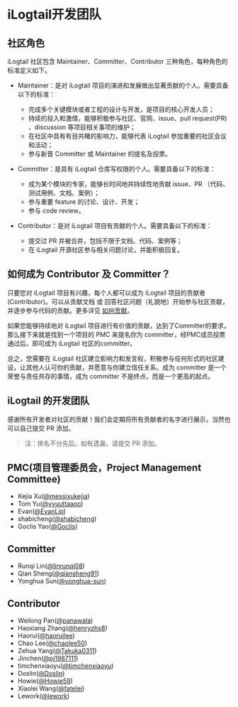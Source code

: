 # iLogtail开发团队

## 社区角色
iLogtail 社区包含 Maintainer、Committer、Contributor 三种角色，每种角色的标准定义如下。

* Maintainer：是对 iLogtail 项目的演进和发展做出显著贡献的个人。需要具备以下的标准：
  - 完成多个关键模块或者工程的设计与开发，是项目的核心开发人员；
  - 持续的投入和激情，能够积极参与社区、官网、issue、pull request(PR) 、discussion 等项目相关事项的维护；
  - 在社区中具有有目共睹的影响力，能够代表 iLogtail 参加重要的社区会议和活动；
  - 参与新晋 Committer 或 Maintainer 的提名及投票。

* Committer：是具有 iLogtail 仓库写权限的个人。需要具备以下的标准：
  - 成为某个模块的专家，能够长时间地并持续性地贡献 issue、PR （代码、测试用例、文档、案例）；
  - 参与重要 feature 的讨论、设计、开发；
  - 参与 code review。

* Contributor：是对 iLogtail 项目有贡献的个人。需要具备以下的标准：
  - 提交过 PR 并被合并，包括不限于文档、代码、案例等；
  - 在 iLogtail 开源社区参与相关问题讨论，并能积极回复。

## 如何成为 Contributor 及 Committer？
只要您对 iLogtail 项目有兴趣，每个人都可以成为 iLogtail 项目的贡献者 (Contributor)。可以从贡献文档 或 回答社区问题（礼貌地）开始参与社区贡献，并逐步参与代码的贡献。更多详见 [如何贡献](./CONTRIBUTING.md)。

如果您能够持续地对 iLogtail 项目进行有价值的贡献，达到了Committer的要求，那么接下来就是找到一个项目的 PMC 来提名你为 committer，经PMC成员投票通过后，即可成为 iLogtail 社区的committer。

总之，您需要在 iLogtail 社区建立影响力和发言权，积极参与任何形式的社区建设，让其他人认可你的贡献，并愿意与你建立信任关系。成为 committer 是一个荣誉与责任共存的事情，成为 committer 不是终点，而是一个更高的起点。

## iLogtail 的开发团队
感谢所有开发者对社区的贡献！我们会定期将所有贡献者的名字进行展示，当然也可以自己提交 PR 添加。
> 注：排名不分先后。如有遗漏，请提交 PR 添加。

## PMC(项目管理委员会，Project Management Committee)
* Kejia Xu([@messixukejia](https://github.com/messixukejia))
* Tom Yu([@yyuuttaaoo](https://github.com/yyuuttaaoo))
* Evan([@EvanLjp](https://github.com/EvanLjp))
* shabicheng([@shabicheng](https://github.com/shabicheng))
* Goclis Yao([@Goclis](https://github.com/Goclis))

## Committer
* Runqi Lin([@linrunqi08](https://github.com/linrunqi08))
* Qian Sheng([@qiansheng91](https://github.com/qiansheng91))
* Yonghua Sun([@yonghua-sun](https://github.com/yonghua-sun))

## Contributor
* Weilong Pan([@panawala](https://github.com/panawala))
* Haoxiang Zhang([@henryzhx8](https://github.com/henryzhx8))
* Haorui([@haoruilee](https://github.com/haoruilee))
* Chao Lee([@chaolee50](https://github.com/chaolee50))
* Zehua Yang([@Takuka0311](https://github.com/Takuka0311))
* Jinchen([@pj1987111](https://github.com/pj1987111))
* timchenxiaoyu([@timchenxiaoyu](https://github.com/timchenxiaoyu))
* Doslin([@Doslin](https://github.com/Doslin))
* Howie([@Howie59](https://github.com/Howie59))
* Xiaolei Wang([@fatelei](https://github.com/fatelei))
* Lework([@lework](https://github.com/lework))